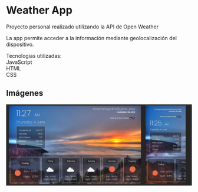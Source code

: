 
# Weather App

Proyecto personal realizado utilizando la API de Open Weather

La app permite acceder a la información mediante geolocalización del dispositivo. 

Tecnologias utilizadas:
<br>
JavaScript
<br>
HTML
<br>
CSS
<br>

## Imágenes

![App](/images/weatherok.jpeg)

